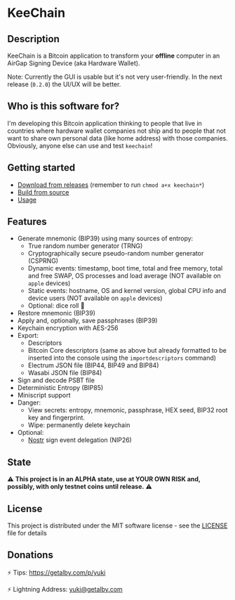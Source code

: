 # KeeChain

## Description

KeeChain is a Bitcoin application to transform your **offline** computer in an AirGap Signing Device (aka Hardware Wallet).

Note: Currently the GUI is usable but it's not very user-friendly. In the next release (`0.2.0`) the UI/UX will be better.

## Who is this software for?

I'm developing this Bitcoin application thinking to people that live in countries where hardware wallet companies not ship and to people that not want to share own personal data (like home address) with those companies.
Obviously, anyone else can use and test `keechain`!

## Getting started

* [Download from releases](https://github.com/yukibtc/keechain/releases) (remember to run `chmod a+x keechain*`)
* [Build from source](doc/build.md) 
* [Usage](doc/usage.md) 

## Features

* Generate mnemonic (BIP39) using many sources of entropy:
    - True random number generator (TRNG)
    - Cryptographically secure pseudo-random number generator (CSPRNG)
    - Dynamic events: timestamp, boot time, total and free memory, total and free SWAP, OS processes and load average (NOT available on `apple` devices)
    - Static events: hostname, OS and kernel version, global CPU info and device users (NOT available on `apple` devices)
    - Optional: dice roll 🎲
* Restore mnemonic (BIP39)
* Apply and, optionally, save passphrases (BIP39)
* Keychain encryption with AES-256
* Export:
    - Descriptors
    - Bitcoin Core descriptors (same as above but already formatted to be inserted into the console using the `importdescriptors` command)
    - Electrum JSON file (BIP44, BIP49 and BIP84)
    - Wasabi JSON file (BIP84)
* Sign and decode PSBT file
* Deterministic Entropy (BIP85)
* Miniscript support
* Danger:
    - View secrets: entropy, mnemonic, passphrase, HEX seed, BIP32 root key and fingerprint.
    - Wipe: permanently delete keychain
* Optional:
    - [Nostr](https://github.com/nostr-protocol/nostr) sign event delegation (NIP26) 

## State

⚠️ **This project is in an ALPHA state, use at YOUR OWN RISK and, possibly, with only testnet coins until release.** ⚠️

## License

This project is distributed under the MIT software license - see the [LICENSE](LICENSE) file for details

## Donations

⚡ Tips: https://getalby.com/p/yuki

⚡ Lightning Address: yuki@getalby.com
